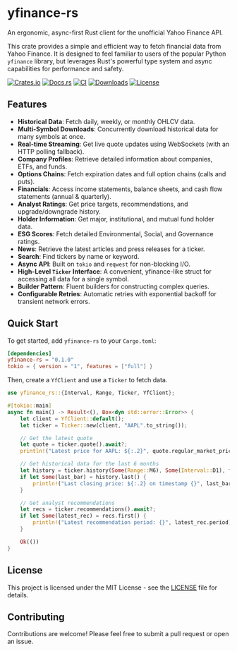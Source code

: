 
# yfinance-rs

An ergonomic, async-first Rust client for the unofficial Yahoo Finance API.

This crate provides a simple and efficient way to fetch financial data from Yahoo Finance.
It is designed to feel familiar to users of the popular Python `yfinance` library, but
leverages Rust's powerful type system and async capabilities for performance and safety.

[![Crates.io](https://img.shields.io/crates/v/yfinance-rs.svg)](https://crates.io/crates/yfinance-rs)
[![Docs.rs](https://docs.rs/yfinance-rs/badge.svg)](https://docs.rs/yfinance-rs)
[![CI](https://github.com/gramistella/yfinance-rs/actions/workflows/ci.yml/badge.svg)](https://github.com/gramistella/yfinance-rs/actions/workflows/ci.yml)
[![Downloads](https://img.shields.io/crates/d/yfinance-rs)](https://crates.io/crates/yfinance-rs)
[![License](https://img.shields.io/crates/l/yfinance-rs)](https://github.com/gramistella/yfinance-rs/blob/main/LICENSE)

## Features

* **Historical Data**: Fetch daily, weekly, or monthly OHLCV data.
* **Multi-Symbol Downloads**: Concurrently download historical data for many symbols at once.
* **Real-time Streaming**: Get live quote updates using WebSockets (with an HTTP polling fallback).
* **Company Profiles**: Retrieve detailed information about companies, ETFs, and funds.
* **Options Chains**: Fetch expiration dates and full option chains (calls and puts).
* **Financials**: Access income statements, balance sheets, and cash flow statements (annual & quarterly).
* **Analyst Ratings**: Get price targets, recommendations, and upgrade/downgrade history.
* **Holder Information**: Get major, institutional, and mutual fund holder data.
* **ESG Scores**: Fetch detailed Environmental, Social, and Governance ratings.
* **News**: Retrieve the latest articles and press releases for a ticker.
* **Search**: Find tickers by name or keyword.
* **Async API**: Built on `tokio` and `reqwest` for non-blocking I/O.
* **High-Level `Ticker` Interface**: A convenient, yfinance-like struct for accessing all data for a single symbol.
* **Builder Pattern**: Fluent builders for constructing complex queries.
* **Configurable Retries**: Automatic retries with exponential backoff for transient network errors.

## Quick Start

To get started, add `yfinance-rs` to your `Cargo.toml`:

```toml
[dependencies]
yfinance-rs = "0.1.0"
tokio = { version = "1", features = ["full"] }
```

Then, create a `YfClient` and use a `Ticker` to fetch data.

```rust
use yfinance_rs::{Interval, Range, Ticker, YfClient};

#[tokio::main]
async fn main() -> Result<(), Box<dyn std::error::Error>> {
    let client = YfClient::default();
    let ticker = Ticker::new(client, "AAPL".to_string());

    // Get the latest quote
    let quote = ticker.quote().await?;
    println!("Latest price for AAPL: ${:.2}", quote.regular_market_price.unwrap_or(0.0));

    // Get historical data for the last 6 months
    let history = ticker.history(Some(Range::M6), Some(Interval::D1), false).await?;
    if let Some(last_bar) = history.last() {
        println!("Last closing price: ${:.2} on timestamp {}", last_bar.close, last_bar.ts);
    }

    // Get analyst recommendations
    let recs = ticker.recommendations().await?;
    if let Some(latest_rec) = recs.first() {
        println!("Latest recommendation period: {}", latest_rec.period);
    }

    Ok(())
}
```

## License

This project is licensed under the MIT License - see the [LICENSE](LICENSE) file for details.

## Contributing

Contributions are welcome! Please feel free to submit a pull request or open an issue.
